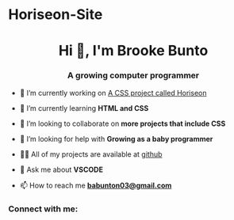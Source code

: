 # Horiseon-Site
<h1 align="center">Hi 👋, I'm Brooke Bunto</h1>
<h3 align="center">A growing computer programmer</h3>

- 🔭 I’m currently working on [A CSS project called Horiseon](file:///C:/Users/beaan/Week_1_challenge/horiseon.html)

- 🌱 I’m currently learning **HTML and CSS**

- 👯 I’m looking to collaborate on **more projects that include CSS**

- 🤝 I’m looking for help with **Growing as a baby programmer**

- 👨‍💻 All of my projects are available at [github](github)

- 💬 Ask me about **VSCODE**

- 📫 How to reach me **babunton03@gmail.com**

<h3 align="left">Connect with me:</h3>
<p align="left">
</p>

